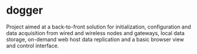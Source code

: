 # dogger
Project aimed at a back-to-front solution for initialization, configuration and data acquisition from wired and wireless nodes and gateways, local data storage, on-demand web host data replication and a basic browser view and control interface.
